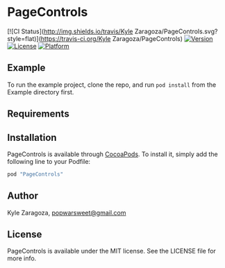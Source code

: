 # PageControls

[![CI Status](http://img.shields.io/travis/Kyle Zaragoza/PageControls.svg?style=flat)](https://travis-ci.org/Kyle Zaragoza/PageControls)
[![Version](https://img.shields.io/cocoapods/v/PageControls.svg?style=flat)](http://cocoapods.org/pods/PageControls)
[![License](https://img.shields.io/cocoapods/l/PageControls.svg?style=flat)](http://cocoapods.org/pods/PageControls)
[![Platform](https://img.shields.io/cocoapods/p/PageControls.svg?style=flat)](http://cocoapods.org/pods/PageControls)

## Example

To run the example project, clone the repo, and run `pod install` from the Example directory first.

## Requirements

## Installation

PageControls is available through [CocoaPods](http://cocoapods.org). To install
it, simply add the following line to your Podfile:

```ruby
pod "PageControls"
```

## Author

Kyle Zaragoza, popwarsweet@gmail.com

## License

PageControls is available under the MIT license. See the LICENSE file for more info.
